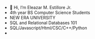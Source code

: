 - 👋 Hi, I’m Eleazar M. Estillore Jr.
- 4th year BS Computer Science Students
- NEW ERA UNIVERSITY
- SQL and Relational Databases 101
- SQL/Javascript/Html/CSC/C++/Python
- 

<!---
Elzrjr22/Elzrjr22 is a ✨ special ✨ repository because its `README.md` (this file) appears on your GitHub profile.
You can click the Preview link to take a look at your changes.
--->
